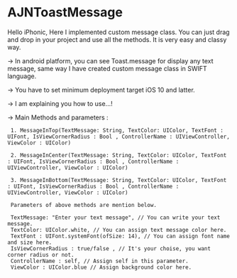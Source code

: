 # AJNToastMessage
Hello iPhonic, Here I implemented custom message class. You can just drag and drop in your project and use all the methods. It is very easy and classy way.        

-> In android platform, you can see Toast.message for display any text message, same way I have created custom message class in 
SWIFT language. 

-> You have to set minimum deployment target iOS 10 and latter. 

-> I am explaining you how to use...! 

-> Main Methods and parameters :

     1. MessageInTop(TextMessage: String, TextColor: UIColor, TextFont : UIFont, IsViewCornerRadius : Bool , ControllerName : UIViewController, ViewColor : UIColor)
     
     2. MessageInCenter(TextMessage: String, TextColor: UIColor, TextFont : UIFont, IsViewCornerRadius : Bool , ControllerName : UIViewController, ViewColor : UIColor)
     
     3. MessageInBottom(TextMessage: String, TextColor: UIColor, TextFont : UIFont, IsViewCornerRadius : Bool , ControllerName : UIViewController, ViewColor : UIColor)
     
     Parameters of above methods are mention below.  
     
     TextMessage: "Enter your text message", // You can write your text message. 
     TextColor: UIColor.white, // You can assign text message color here.
     TextFont : UIFont.systemFont(ofSize: 14), // You can assign font name and size here.
     IsViewCornerRadius : true/false , // It's your choise, you want corner radius or not. 
     ControllerName : self, // Assign self in this parameter.
     ViewColor : UIColor.blue // Assign background color here.
     
     
     
     
     
     
